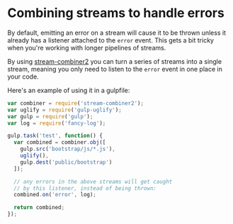 # Combining streams to handle errors

By default, emitting an error on a stream will cause it to be thrown unless it already has a listener attached to the `error` event. This gets a bit tricky when you're working with longer pipelines of streams.

By using [stream-combiner2](https://github.com/substack/stream-combiner2) you can turn a series of streams into a single stream, meaning you only need to listen to the `error` event in one place in your code.

Here's an example of using it in a gulpfile:

```js
var combiner = require('stream-combiner2');
var uglify = require('gulp-uglify');
var gulp = require('gulp');
var log = require('fancy-log');

gulp.task('test', function() {
  var combined = combiner.obj([
    gulp.src('bootstrap/js/*.js'),
    uglify(),
    gulp.dest('public/bootstrap')
  ]);

  // any errors in the above streams will get caught
  // by this listener, instead of being thrown:
  combined.on('error', log);

  return combined;
});
```
